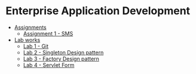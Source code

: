# Enterprise Application Development

- [Assignments](https://github.com/college-related/Labs-7th-sems/tree/main/Enterprise%20Application%20Development%20(EAD)/assignments)
    - [Assignment 1 - SMS](https://github.com/college-related/Labs-7th-sems/tree/main/Enterprise%20Application%20Development%20(EAD)/assignments/assignment1)
- [Lab works](https://github.com/prakashlawagun/EAD/tree/main/ead/javalab)
    - [Lab 1 - Git](https://github.com/prakashlawagun/EAD/tree/main/ead/javalab/lab1)
    - [Lab 2 - Singleton Design pattern](https://github.com/prakashlawagun/EAD/tree/main/ead/javalab/lab2)
    - [Lab 3 - Factory Design pattern](https://github.com/prakashlawagun/EAD/tree/main/ead/javalab/lab3)
    - [Lab 4 - Servlet Form](https://github.com/prakashlawagun/EAD/tree/main/ead/javalab/lab4)
